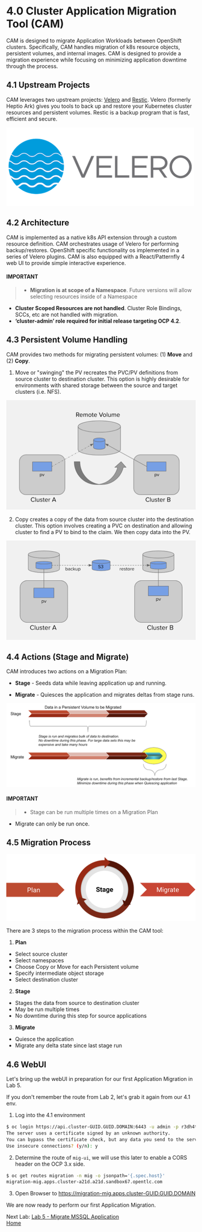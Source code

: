 # 4.0 Cluster Application Migration Tool (CAM)

CAM is designed to migrate Application Workloads between OpenShift clusters.  Specifically, CAM handles migration of k8s resource objects, persistent volumes, and internal images.  CAM is designed to provide a migration experience while focusing on minimizing application downtime through the process.

## 4.1 Upstream Projects

CAM leverages two upstream projects: [Velero](https://github.com/heptio/velero) and [Restic](https://restic.net/).  Velero (formerly Heptio Ark) gives you tools to back up and restore your Kubernetes cluster resources and persistent volumes.  Restic is a backup program that is fast, efficient and secure.

![alt-text-1](./screenshots/velero.png)

## 4.2 Architecture

CAM is implemented as a native k8s API extension through a custom resource definition.  CAM orchestrates usage of Velero for performing backup/restores.  OpenShift specific functionality os implemented in a series of Velero plugins.  CAM is also equipped with a React/Patternfly 4 web UI to provide simple interactive experience.

#### IMPORTANT

> * **Migration is at scope of a Namespace**.  Future versions will allow selecting resources inside of a Namespace
* **Cluster Scoped Resources are not handled**.  Cluster Role Bindings, SCCs, etc are not handled with migration.
* **‘cluster-admin’ role required for initial release targeting OCP 4.2**.

## 4.3 Persistent Volume Handling

CAM provides two methods for migrating persistent volumes: (1) **Move** and (2) **Copy**.  

1. Move or "swinging" the PV recreates the PVC/PV definitions from source cluster to destination cluster.  This option is highly desirable for environments with shared storage between the source and target clusters (i.e. NFS).

![1](./screenshots/movepv.png?raw=true "1")

2. Copy creates a copy of the data from source cluster into the destination cluster.  This option involves creating a PVC on destination and allowing cluster to find a PV to bind to the claim.  We then copy data into the PV.

![1](./screenshots/copypv.png?raw=true "1")

## 4.4 Actions (Stage and Migrate)

CAM introduces two actions on a Migration Plan:

* **Stage** - Seeds data while leaving application up and running.

* **Migrate** - Quiesces the application and migrates deltas from stage runs.

![1](./screenshots/stage-migrate.png?raw=true "1")

#### IMPORTANT

> * Stage can be run multiple times on a Migration Plan
* Migrate can only be run once.

## 4.5 Migration Process

![1](./screenshots/mig-process.png?raw=true "1")

There are 3 steps to the migration process within the CAM tool:

1. **Plan**
  * Select source cluster
  * Select namespaces
  * Choose Copy or Move for each Persistent volume
  * Specify intermediate object storage
  * Select destination cluster


2. **Stage**
  * Stages the data from source to destination cluster
  * May be run multiple times
  * No downtime during this step for source applications


3. **Migrate**
  * Quiesce the application
  * Migrate any delta state since last stage run

## 4.6 WebUI

Let's bring up the webUI in preparation for our first Application Migration in Lab 5.

If you don't remember the route from Lab 2, let's grab it again from our 4.1 env.

1. Log into the 4.1 environment
```bash
$ oc login https://api.cluster-GUID.GUID.DOMAIN:6443 -u admin -p r3dh4t1!
The server uses a certificate signed by an unknown authority.
You can bypass the certificate check, but any data you send to the server could be intercepted by others.
Use insecure connections? (y/n): y
```
2. Determine the route of `mig-ui`, we will use this later to enable a CORS header on the OCP 3.x side.
```bash
$ oc get routes migration -n mig -o jsonpath='{.spec.host}'
migration-mig.apps.cluster-a21d.a21d.sandbox67.opentlc.com
```

3. Open Browser to https://migration-mig.apps.cluster-GUID.GUID.DOMAIN

<Screen Capture of CAM webUI>

We are now ready to perform our first Application Migration.

Next Lab: [Lab 5 - Migrate MSSQL Application](./5.md)<br>
[Home](../README.md)
